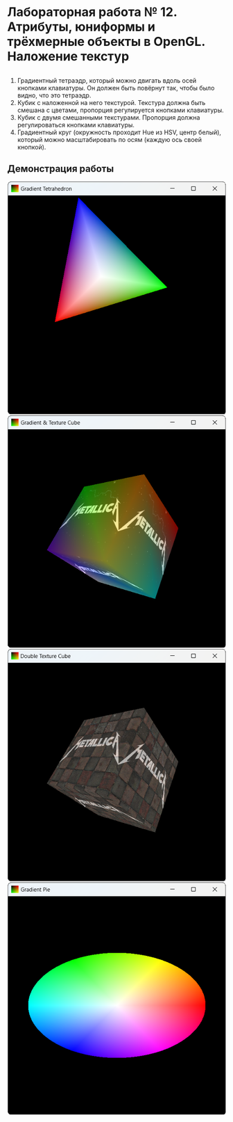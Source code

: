 # Лабораторная работа № 12. Атрибуты, юниформы и трёхмерные объекты в OpenGL. Наложение текстур
##
1. Градиентный тетраэдр, который можно двигать вдоль осей кнопками клавиатуры. Он должен быть повёрнут так, чтобы было видно, что это тетраэдр.
2. Кубик с наложенной на него текстурой. Текстура должна быть смешана с цветами, пропорция регулируется кнопками клавиатуры.
3. Кубик с двумя смешанными текстурами. Пропорция должна регулироваться кнопками клавиатуры.
4. Градиентный круг (окружность проходит Hue из HSV, центр белый), который можно масштабировать по осям (каждую ось своей кнопкой).
## Демонстрация работы
![](imgs/1.png)
![](imgs/2.png)
![](imgs/3.png)
![](imgs/4.png)
